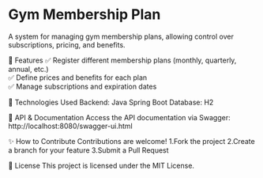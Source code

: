 # Gym Membership Plan

A system for managing gym membership plans, allowing control over subscriptions, pricing, and benefits.

📌 Features
✅ Register different membership plans (monthly, quarterly, annual, etc.)    
✅ Define prices and benefits for each plan    
✅ Manage subscriptions and expiration dates    

🚀 Technologies Used
Backend: Java Spring Boot
Database: H2

📜 API & Documentation
Access the API documentation via Swagger: http://localhost:8080/swagger-ui.html  

✨ How to Contribute
Contributions are welcome!
1.Fork the project
2.Create a branch for your feature
3.Submit a Pull Request

📄 License
This project is licensed under the MIT License.
